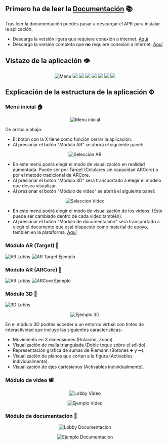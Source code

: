 ## Primero ha de leer la [Documentación](/_docs/assets/Volumenes_de_solidos.pdf) 📚

Tras leer la documentación puedes pasar a descargar el APK para instalar la aplicación.

- Descarga la versión ligera que requiere conexión a internet. [Aquí]()
- Descarga la versión completa que **no** requiere conexión a internet. [Aquí]()

## Vistazo de la aplicación 👁

<p align="center">
  <img src="https://i.ibb.co/kgQNjCn/Menu.png" alt="Menu" border="0">
  <img src="/_docs/assets/Menu_Seleccion_AR.png"/>
  <img src="/_docs/assets/Seleccion_Video.png"/>
  <img src="/_docs/assets/Ejemplo_3D.png"/>
  <img src="/_docs/assets/Video_Lobby.png"/>
  <img src="/_docs/assets/Video_Ejemplo.png"/>
  <img src="/_docs/assets/Documentacion_Lobby.png"/>
  <img src="/_docs/assets/Documentacion_Ejemplo.png"/>
 </p>

## Explicación de la estructura de la aplicación ⚙️
### Menú inicial 🏠
 
<p align="center">
  <img src="https://github.com/SrDeWitt1912/Solidos-De-Revolucion/blob/8d30a3cf00523971aca47596cc2b091fddde8cdf/_docs/assets/Menu.png" alt="Menu inicial"/>
</p>

De arriba a abajo:
- El botón con la X tiene como función cerrar la aplicación.
- Al presionar el botón "Módulo AR" se abrirá el siguiente panel:

<p align="center">
  <img src="/_docs/assets/Menu_Seleccion_AR.png" alt="Seleccion AR"/>
</p>

- En este menú podrá elegir el modo de visualización en realidad aumentada. Puede ser por Target (Celulares sin capacidad ARCore) o por el metodo tradicional de ARCore.
- Al presionar el botón "Módulo 3D" será transportado a elegir el modelo que desea visualizar.
- Al presionar el botón "Módulo de video" se abrirá el siguiente panel:

<p align="center">
  <img src="/_docs/assets/Seleccion_Video.png" alt="Seleccion Video"/>
</p>

- En este menú podrá elegir el modo de visualización de los videos. (Este puede ser cambiado dentro de cada video también).
- Al presionar el botón "Módulo de documentación" será transportado a elegir el documento que está dispuesto como material de apoyo, también en la plataforma. [Aquí](/_docs/assets/Volumenes_de_solidos.pdf)

### Módulo AR (Target) 🧊

![AR Lobby]()
![AR Target Ejemplo]()

### Módulo AR (ARCore) 🧊

![AR Lobby]()
![ARCore Ejemplo]()

### Módulo 3D 🧊

![3D Lobby]()
<p align="center">
  <img src="/_docs/assets/Ejemplo_3D.png" alt="Ejemplo 3D"/>
</p>

En el módulo 3D podrás acceder a un entorno virtual con tintes de interactividad que incluye las siguientes caracteristicas:
- Movimiento en 3 dimensiones (Rotación, Zoom).
- Visualización de malla triangulada (Doble toque sobre el sólido).
- Representación grafica de sumas de Riemann (Botones ➕ y ➖).
- Visualización de planos que cortan a la figura (Activables individualmente).
- Visualización de ejes cartesianos (Activables individualmente).

### Módulo de video 📽️

<p align="center">
  <img src="/_docs/assets/Video_Lobby.png" alt="Lobby Video"/>
</p>
<p align="center">
  <img src="/_docs/assets/Video_Ejemplo.png" alt="Ejemplo Video"/>
</p>

### Módulo de documentación 📖

<p align="center">
  <img src="/_docs/assets/Documentacion_Lobby.png" alt="Lobby Documentacion"/>
</p>
<p align="center">
  <img src="/_docs/assets/Documentacion_Ejemplo.png" alt="Ejemplo Documentacion"/>
</p>

